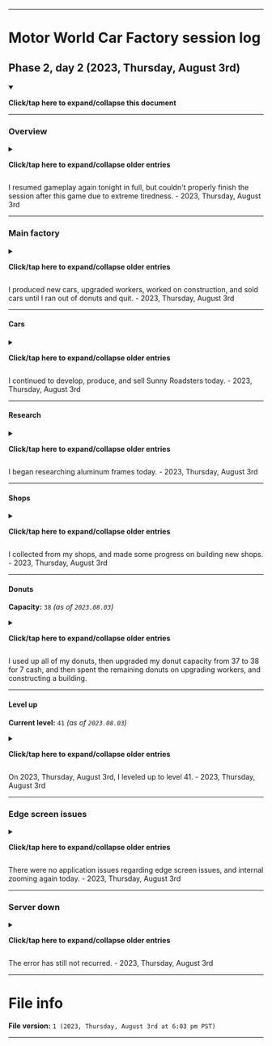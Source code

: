 
***

# Motor World Car Factory session log

## Phase 2, day 2 (2023, Thursday, August 3rd)

<details open><summary><p><b>Click/tap here to expand/collapse this document</b></p></summary>

***

### Overview

<details><summary><p><b>Click/tap here to expand/collapse older entries</b></p></summary>

I finally resumed gameplay of this game today, after a hiatus that almost lasted 2 full years. I started after midnight. This is going to continue on a daily basis. - 2023, Wednesday, August 2nd

</details>

I resumed gameplay again tonight in full, but couldn't properly finish the session after this game due to extreme tiredness. - 2023, Thursday, August 3rd

***

### Main factory

<details><summary><p><b>Click/tap here to expand/collapse older entries</b></p></summary>

After returning, everything was the same as when I played nearly 2 full years ago. I produced new cars until I ran out of donuts. - 2023, Wednesday, August 2nd

</details>

I produced new cars, upgraded workers, worked on construction, and sold cars until I ran out of donuts and quit. - 2023, Thursday, August 3rd

***

#### Cars

<details><summary><p><b>Click/tap here to expand/collapse older entries</b></p></summary>

I started to produce and sell some new Berliner Donks, but then switched to Sunny Roadsters, so that I could unlock another car type. - 2023, Wednesday, August 2nd

</details>

I continued to develop, produce, and sell Sunny Roadsters today. - 2023, Thursday, August 3rd

***

#### Research

<details><summary><p><b>Click/tap here to expand/collapse older entries</b></p></summary>

I began researching V8 engines today. - 2023, Wednesday, August 2nd

</details>

I began researching aluminum frames today. - 2023, Thursday, August 3rd

***

#### Shops

<details><summary><p><b>Click/tap here to expand/collapse older entries</b></p></summary>

I collected from my shops, and made no progress on building new shops. - 2023, Wednesday, August 2nd

</details>

I collected from my shops, and made some progress on building new shops. - 2023, Thursday, August 3rd

***

#### Donuts

**Capacity:** `38` _(as of `2023.08.03`)_

<details><summary><p><b>Click/tap here to expand/collapse older entries</b></p></summary>

I used up all of my donuts before quitting. - 2023, Wednesday, August 2nd

</details>

I used up all of my donuts, then upgraded my donut capacity from 37 to 38 for 7 cash, and then spent the remaining donuts on upgrading workers, and constructing a building.

***

#### Level up

**Current level:** `41` _(as of `2023.08.03`)_

<details><summary><p><b>Click/tap here to expand/collapse older entries</b></p></summary>

On 2023, Wednesday, August 2nd, I leveled up to level 40. - 2023, Wednesday, August 2nd

</details>

On 2023, Thursday, August 3rd, I leveled up to level 41. - 2023, Thursday, August 3rd

***

### Edge screen issues

<details><summary><p><b>Click/tap here to expand/collapse older entries</b></p></summary>

There were no application issues regarding edge screen issues, and internal zooming today. - 2023, Wednesday, August 2nd

</details>

There were no application issues regarding edge screen issues, and internal zooming again today. - 2023, Thursday, August 3rd

***

### Server down

<details><summary><p><b>Click/tap here to expand/collapse older entries</b></p></summary>

When I played last 2 years ago, the game would repeatedly pop up an error saying that it couldn't connect to the server (the server has been down for a long time, and isn't coming back) the game could still play normally, but this error would come up constantly. After my 1.9 year hiatus, I have found that the error never comes up now. - 2023, Wednesday, August 2nd

</details>

The error has still not recurred. - 2023, Thursday, August 3rd

</details>

***

# File info

**File version:** `1 (2023, Thursday, August 3rd at 6:03 pm PST)`

***
